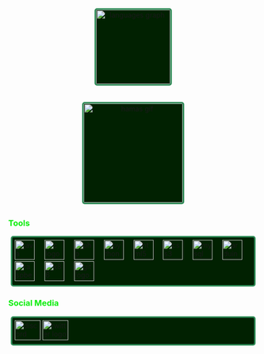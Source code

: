 <div align="center">
    <img
        src="https://github-readme-stats.vercel.app/api/top-langs?username=mustafaaltaweel04&locale=en&hide_title=false&layout=compact&card_width=320&langs_count=8&theme=dark_green&title_color=00FF00&text_color=FFFFFF&bg_color=0D1117&hide_border=true"
        height="150"
        alt="languages graph"
        style="border: 3px solid seagreen; border-radius: 5px; background-color: #012101; margin: 5px;"
    />
</div>

###

<div align="center">
    <img
        src="https://i.makeagif.com/media/2-06-2024/gqcrlY.gif"
        height="200"
        alt="hamas gif"
        style="border: 3px solid seagreen; border-radius: 5px; background-color: #012101; margin: 5px;"
    />
</div>

###

<h3 style="color: rgb(11, 236, 11);">Tools</h3>

<div align="left" style="border: 3px solid seagreen; border-radius: 5px; background-color: #012101; margin: 5px; padding: 5px;">
    <img src="https://cdn.jsdelivr.net/gh/devicons/devicon/icons/java/java-original.svg" height="40" alt="java logo" />
    <img width="12" />
    <img src="https://cdn.jsdelivr.net/gh/devicons/devicon/icons/c/c-original.svg" height="40" alt="c logo" />
    <img width="12" />
    <img src="https://cdn.jsdelivr.net/gh/devicons/devicon/icons/php/php-original.svg" height="40" alt="php logo" />
    <img width="12" />
    <img src="https://cdn.jsdelivr.net/gh/devicons/devicon/icons/python/python-original.svg" height="40" alt="python logo" />
    <img width="12" />
    <img src="https://cdn.jsdelivr.net/gh/devicons/devicon/icons/html5/html5-original.svg" height="40" alt="html5 logo" />
    <img width="12" />
    <img src="https://cdn.jsdelivr.net/gh/devicons/devicon/icons/css3/css3-original.svg" height="40" alt="css3 logo" />
    <img width="12" />
    <img src="https://cdn.jsdelivr.net/gh/devicons/devicon/icons/mysql/mysql-original.svg" height="40" alt="mysql logo" />
    <img width="12" />
    <img src="https://cdn.jsdelivr.net/gh/devicons/devicon/icons/arduino/arduino-original.svg" height="40" alt="arduino logo" />
    <img width="12" />
    <img src="https://cdn.jsdelivr.net/gh/devicons/devicon/icons/raspberrypi/raspberrypi-original.svg" height="40" alt="raspberrypi logo" />
    <img width="12" />
    <img src="https://cdn.icon-icons.com/icons2/37/PNG/512/x86_4021.png" height="40" alt="x86 logo" />
    <img width="12" />
    <img src="https://cdn.jsdelivr.net/gh/devicons/devicon/icons/git/git-original.svg" height="40" alt="git logo" />
    <img width="12" />
</div>

###

<h3 style="color: rgb(11, 236, 11);">Social Media</h3>

<div align="left" style="border: 3px solid seagreen; border-radius: 5px; background-color: #012101; margin: 5px; padding: 5px;">
    <a href="https://discord.com/users/591925158055378948" target="_blank">
        <img src="https://raw.githubusercontent.com/maurodesouza/profile-readme-generator/master/src/assets/icons/social/discord/default.svg"
            width="52" height="40" alt="discord logo" />
    </a>
    <a href="https://x.com/MistFat" target="_blank">
        <img src="https://raw.githubusercontent.com/maurodesouza/profile-readme-generator/master/src/assets/icons/social/twitter/default.svg"
            width="52" height="40" alt="twitter logo" />
    </a>
</div>
